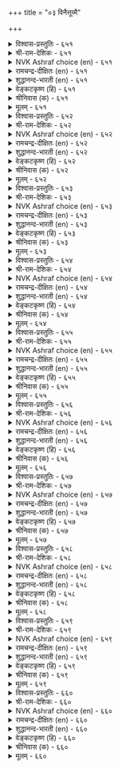 +++
title = "०३ विनैत्तूय्मै"

+++


<details><summary>विश्वास-प्रस्तुतिः - ६५१</summary>

तुणैनलम् आक्कम् त्रुउम् विऩैनलम्
वेण्डिय ऎल्लान् दरुम्। ६५१
</details>

<details><summary>श्री-राम-देशिकः - ६५१</summary>

अधिकारः ६६. क्रियाशुद्धि  
समीचीनेन साह्येन सम्पत् केवलमाप्यते ।  
यदि कर्म भवेत् सुष्ठु सर्वं तेन हि सिद्ध्यति ॥ ६५१॥
</details>

<details><summary>NVK Ashraf choice (en) - ६५१</summary>

०६५१
Good alliance brings success;
And good deeds all one needs. *
(M.S. Poornalingam Pillai), (P.S. Sundaram)
</details>

<details><summary>रामचन्द्र-दीक्षितः (en) - ६५१</summary>

651\. tuṇai nalam ākkam tarūum; viṉai nalam  
vēṇṭiya ellām tarum.

651\. A man’s friends bring prosperity to him; but his good acts fetch him his wish.  
</details>

<details><summary>शुद्धानन्द-भारती (en) - ६५१</summary>

1\. துணைநலம் ஆக்கம் தரூஉம் வினைநலம்  
வேண்டிய எல்லாம் தரும்.  
Friendship brings gain; but action pure  
Does every good thing we desire.        651  
</details>

<details><summary>वेङ्कटकृष्ण (हि) - ६५१</summary>

651
साथी की परिशुद्धता, दे देती है प्रेय ।  
कर्मों की परिशुद्धता, देती है सब श्रेय ॥
</details>

<details><summary>श्रीनिवास (क) - ६५१</summary>

651. योग्यवाद नॆरवु सिरियन्नु मात्र तरुत्तदॆ; उत्तम कार्यवु बयसिद ऎल्लवन्नू नीडुवुदु.

</details>

<details><summary>मूलम् - ६५१</summary>

तुणैनलम् आक्कम् त्रुउम् विऩैनलम्
वेण्डिय ऎल्लान् दरुम्। ६५१
</details>

<details><summary>विश्वास-प्रस्तुतिः - ६५२</summary>

ऎऩ्ऱुम् ऒरुवुदल् वेण्डुम् पुगऴॊडु
नऩ्ऱि पयवा विऩै। ६५२
</details>

<details><summary>श्री-राम-देशिकः - ६५२</summary>

इह कीर्तिः परे पुण्यं न सिद्धयेद्येन कर्मणा ।  
सर्वदा तन्न कर्तव्यं मन्त्रिणा भूतिमिच्छता ॥ ६५२॥
</details>

<details><summary>NVK Ashraf choice (en) - ६५२</summary>

०६५२
Avoid always deeds that do not lead to
Lasting good and fame. *
(P.S. Sundaram)
</details>

<details><summary>रामचन्द्र-दीक्षितः (en) - ६५२</summary>

652\. eṉṟum oruvutal vēṇṭum-pukaḻoṭu  
naṉṟi payavā viṉai.

652\. That deed must always be discarded which does not promote virtue and produce fame.  
</details>

<details><summary>शुद्धानन्द-भारती (en) - ६५२</summary>

2\. என்றும் ஒருவுதல் வேண்டும் புகழொடு  
நன்றி பயவா வினை.  
Eschew always acts that do not  
Bring good nor glory on their part.        652  
</details>

<details><summary>वेङ्कटकृष्ण (हि) - ६५२</summary>

652
सदा त्यागना चाहिये, जो हैं ऐसे कर्म ।  
कीर्ति-लाभ के साथ जो, देते हैं नहिं धर्म ॥
</details>

<details><summary>श्रीनिवास (क) - ६५२</summary>

652. अरसनिगॆ, बयसदक्क कीर्तियॊन्दिगॆ, उत्तम फलवन्नु नीडद कार्यवन्नु (मन्त्रियादवनु) ऎन्दॆन्दिगू त्यजिसबेकु.

</details>

<details><summary>मूलम् - ६५२</summary>

ऎऩ्ऱुम् ऒरुवुदल् वेण्डुम् पुगऴॊडु
नऩ्ऱि पयवा विऩै। ६५२
</details>

<details><summary>विश्वास-प्रस्तुतिः - ६५३</summary>

ऒओदल् वेण्डुम् ऒळिमाऴ्गुम् सॆय्विऩै
आअदुम् ऎऩ्ऩु मवर्। ६५३
</details>

<details><summary>श्री-राम-देशिकः - ६५३</summary>

उपर्युपर्यात्मवृद्धिकाङ्क्षायां यत्नमास्थितैः ।  
त्यज्यतां तादृशं कार्यं यद्गौखविधातकम् ॥ ६५३॥
</details>

<details><summary>NVK Ashraf choice (en) - ६५३</summary>

०६५३
Those who seek greatness must avoid
What will stain their name.
(P.S. Sundaram)
</details>

<details><summary>रामचन्द्र-दीक्षितः (en) - ६५३</summary>

653\. ōotal vēṇṭum, oḷi māḻkum ceyviṉai-  
‘āatum!’ eṉṉumavar.

653\. Those who wish to become great must always avoid deeds which darken the lustre of their reputation.  
</details>

<details><summary>शुद्धानन्द-भारती (en) - ६५३</summary>

3\. ஓஒதல் வேண்டும் ஒளிமாழ்கும் செய்வினை  
ஆஅதும் என்னு மவர்.  
Those in the world desire for fame  
Should shun the deed that dims their name.        653  
</details>

<details><summary>वेङ्कटकृष्ण (हि) - ६५३</summary>

653
‘उन्नति करनी चाहिये’, यों जिनको हो राग ।  
निज गौरव को हानिकर, करें कर्म वे त्याग ॥
</details>

<details><summary>श्रीनिवास (क) - ६५३</summary>

653. तावु मेलॆ मेलॆ एरबेकु ऎन्नुववरु, तम्म कीर्तिगॆ कळङ्कवाद कलसगळिन्द दूरविरबेकु.

</details>

<details><summary>मूलम् - ६५३</summary>

ऒओदल् वेण्डुम् ऒळिमाऴ्गुम् सॆय्विऩै
आअदुम् ऎऩ्ऩु मवर्। ६५३
</details>

<details><summary>विश्वास-प्रस्तुतिः - ६५४</summary>

इडुक्कण् पडिऩुम् इळिवन्द सॆय्यार्
नडुक्कऱ्ऱ काट्चि यवर्। ६५४
</details>

<details><summary>श्री-राम-देशिकः - ६५४</summary>

प्राप्तोऽपि व्यसने तस्य निर्मूलनकृतेऽपि वा ।  
निन्द्यं कार्यं न कुर्वन्ति विशुद्धमतयो जनाः ॥ ६५४॥
</details>

<details><summary>NVK Ashraf choice (en) - ६५४</summary>

०६५४
Men of clear understanding
Will not do mean acts even in distress.
(N.V.K. Ashraf), (P.S. Sundaram)
</details>

<details><summary>रामचन्द्र-दीक्षितः (en) - ६५४</summary>

654\. iṭukkaṇ paṭiṉum, iḷivanta ceyyār-  
naṭukku aṟṟa kāṭciyavar.

654\. Even adversity does not prompt men of unswerving purity to do mean things.  
</details>

<details><summary>शुद्धानन्द-भारती (en) - ६५४</summary>

4\. இடுக்கண் படினும் இளிவந்த செய்யார்  
நடுக்கற்ற காட்சி யவர்.  
Though perils press the faultless wise  
Shun deeds of mean, shameful device.        654  
</details>

<details><summary>वेङ्कटकृष्ण (हि) - ६५४</summary>

654
यद्यपि संकट-ग्रस्त हों, जिनका निश्चल ज्ञान ।  
निंद्य कर्म फिर भी सुधी, नहीं करेंगे जान ॥
</details>

<details><summary>श्रीनिवास (क) - ६५४</summary>

654. समदर्शियाद दृष्टियुळ्ळवरु तावु सङ्कटदल्लि सिलुकिदरू कीळ्तरद कॆलसगळल्लि तॊडगुवुदिल्ल.

</details>

<details><summary>मूलम् - ६५४</summary>

इडुक्कण् पडिऩुम् इळिवन्द सॆय्यार्
नडुक्कऱ्ऱ काट्चि यवर्। ६५४
</details>

<details><summary>विश्वास-प्रस्तुतिः - ६५५</summary>

ऎऱ्ऱॆऩ्ऱु इरङ्गुव सॆय्यऱ्क सॆय्वाऩेल्
मऱ्ऱऩ्ऩ सॆय्यामै नऩ्ऱु। ६५५
</details>

<details><summary>श्री-राम-देशिकः - ६५५</summary>

पश्चात्तापकरं कार्यं न कुर्वीत कदाचन ।  
प्रमादेन कृते चापि पश्चातापमतिं त्यज ॥ ६५५॥
</details>

<details><summary>NVK Ashraf choice (en) - ६५५</summary>

०६५५
Do not do what you will regret; and if you do,
Better not repeat the same.
(P.S. Sundaram), (N.V.K. Ashraf)
</details>

<details><summary>रामचन्द्र-दीक्षितः (en) - ६५५</summary>

655\. 'eṟṟu!' eṉṟu iraṅkuva ceyyaṟka; ceyvāṉēl,  
maṟṟu aṉṉa ceyyāmai naṉṟu.

655\. Desist from deeds which you may regret later; but if you once happen to do such a deed, repeat it not.  
</details>

<details><summary>शुद्धानन्द-भारती (en) - ६५५</summary>

5\. எற்றென்று இரங்குவ செய்யற்க செய்வானேல்  
மற்றன்ன செய்யாமை நன்று.  
Do not wrong act and grieve, "Alas"  
If done, do not repeat it twice.        655  
</details>

<details><summary>वेङ्कटकृष्ण (हि) - ६५५</summary>

655
जिससे पश्चात्ताप हो, करो न ऐसा कार्य ।  
अगर किया तो फिर भला, ना कर ऐसा कार्य ॥
</details>

<details><summary>श्रीनिवास (क) - ६५५</summary>

655. 'एनु ऎन्थ कॆलस माडिदॆ!' ऎन्दु नन्तर आलोचिसि दुःखिसुव कार्यवन्नु माडदिरलि; ऒन्दुवेळॆ तप्पि माडिदरू
मत्तॆ अदु पुनरावर्तियागदिरुवुदु ऒळ्ळॆयदु.

</details>

<details><summary>मूलम् - ६५५</summary>

ऎऱ्ऱॆऩ्ऱु इरङ्गुव सॆय्यऱ्क सॆय्वाऩेल्
मऱ्ऱऩ्ऩ सॆय्यामै नऩ्ऱु। ६५५
</details>

<details><summary>विश्वास-प्रस्तुतिः - ६५६</summary>

ईऩ्ऱाळ् पसिगाण्बाऩ् आयिऩुञ् जॆय्यऱ् क
साऩ्ऱोर् पऴिक्कुम् विऩै। ६५६
</details>

<details><summary>श्री-राम-देशिकः - ६५६</summary>

मातुर्बुभुक्षाशमनसङ्कटेऽपि समागते ।  
सद्भिर्विगर्हितं वर्ज्यं कार्यं न हि समाचरेत् ॥ ६५६॥
</details>

<details><summary>NVK Ashraf choice (en) - ६५६</summary>

०६५६
Do not do what the wise condemn
Even to save your starving mother.
(P.S. Sundaram)
</details>

<details><summary>रामचन्द्र-दीक्षितः (en) - ६५६</summary>

656\. īṉṟāḷ paci kāṇpāṉ āyiṉum, ceyyaṟka  
cāṉṟōr paḻikkum viṉai.

656\. Though you find your mother starving, do not do anything which will be condemned by the great.  
</details>

<details><summary>शुद्धानन्द-भारती (en) - ६५६</summary>

6\. ஈன்றான் பசிகாண்பான் ஆயினுஞ் செய்யற்க  
சான்றோர் பழிக்கும் வினை.  
Though she who begot thee hungers  
Shun acts denounced by ancient seers.        656  
</details>

<details><summary>वेङ्कटकृष्ण (हि) - ६५६</summary>

656
जननी को भूखी सही, यद्यपि देखा जाय ।  
सज्जन-निन्दित कार्य को, तो भी किया न जाय ॥
</details>

<details><summary>श्रीनिवास (क) - ६५६</summary>

656. हॆत्त तायि हसिविन्द नरळुव समयदल्लू तिळिदवरु निन्दिसुवन्थ (हीन) कॆलसवन्नु माडबारदु.

</details>

<details><summary>मूलम् - ६५६</summary>

ईऩ्ऱाळ् पसिगाण्बाऩ् आयिऩुञ् जॆय्यऱ् क
साऩ्ऱोर् पऴिक्कुम् विऩै। ६५६
</details>

<details><summary>विश्वास-प्रस्तुतिः - ६५७</summary>

पऴिमलैन्दु ऎय्दिय आक्कत्तिऩ् साऩ्ऱोर्
कऴिनल् कुरवे तलै। ६५७
</details>

<details><summary>श्री-राम-देशिकः - ६५७</summary>

विधाय निन्दितं कार्यं सापवादं धनार्जनात् ।  
विर्दुष्टकर्मजनितदारिद्र्यं हि सतां वरम् ॥ ६५७॥
</details>

<details><summary>NVK Ashraf choice (en) - ६५७</summary>

०६५७
Better the pinching poverty of the wise
Than the pile of wealth hoarded by vice.
( Shuddhananda Bharatiar), (P.S. Sundaram)
</details>

<details><summary>रामचन्द्र-दीक्षितः (en) - ६५७</summary>

657\. paḻi malaintu eytiya ākkattiṉ, cāṉṟōr  
kaḻi nalkuravē talai.

657\. Better the poverty adopted by the great than the wealth resulting from sin.  
</details>

<details><summary>शुद्धानन्द-भारती (en) - ६५७</summary>

7\. பழிமலைந்து எய்திய ஆக்கத்தின் சான்றோர்  
கழிநல் குரவே தலை.  
Pinching poverty of the wise  
Is more than wealth hoarded by Vice.        657  
</details>

<details><summary>वेङ्कटकृष्ण (हि) - ६५७</summary>

657
दोष वहन कर प्राप्त जो, सज्जन को ऐश्वर्य ।  
उससे अति दारिद्रय ही, सहना उसको वर्य ॥
</details>

<details><summary>श्रीनिवास (क) - ६५७</summary>

657. निन्दॆयन्नु धरिसि (कीळु कॆलसमाडि) सम्पादिसिद ऐश्वर्यक्किन्त, विचारवन्तर कडु बडतनवे लेसु.

</details>

<details><summary>मूलम् - ६५७</summary>

पऴिमलैन्दु ऎय्दिय आक्कत्तिऩ् साऩ्ऱोर्
कऴिनल् कुरवे तलै। ६५७
</details>

<details><summary>विश्वास-प्रस्तुतिः - ६५८</summary>

कडिन्द कडिन्दॊरार् सॆय्दार्क्कु अवैदाम्
मुडिन्दालुम् पीऴै तरुम्। ६५८
</details>

<details><summary>श्री-राम-देशिकः - ६५८</summary>

न कुर्यान्निन्दितं कर्म तत् प्रमादात् क्रियेत् चेत् ।  
कार्यवसानवेलायां दुःखमेव भवेत् ततः ॥ ६५८॥
</details>

<details><summary>NVK Ashraf choice (en) - ६५८</summary>

०६५८
Ends achieved without any regard to the means
Will bring grief॥
(N.V.K. Ashraf)
</details>

<details><summary>रामचन्द्र-दीक्षितः (en) - ६५८</summary>

658\. kaṭinta kaṭintu orār ceytārkku avaitām  
muṭintālum, pīḻai tarum.

658\. Those who do knowingly forbidden things will suffer in the end, although they may succeed in doing them.  
</details>

<details><summary>शुद्धानन्द-भारती (en) - ६५८</summary>

8\. கடிந்த கடிந்தொரார் செய்தார்க்கு அவைதாம்  
முடிந்தாலும் பீழை தரும்.  
Those who dare a forbidden deed  
Suffer troubles though they succeed.        658  
</details>

<details><summary>वेङ्कटकृष्ण (हि) - ६५८</summary>

658
वर्ज किये बिन वर्ज्य सब, जो करता दुष्कर्म ।  
कार्य-पूर्ति ही क्यों न हो, पीड़ा दें वे कर्म ॥
</details>

<details><summary>श्रीनिवास (क) - ६५८</summary>

658. (दॊड्डवरु) माडकूडदॆन्दु निषेधिसिद कॆलसगळन्नु माडिदवरिगॆ आ कॆलस नॆरवेरिदरू अवु कष्टगळन्ने तरुत्तवॆ.

</details>

<details><summary>मूलम् - ६५८</summary>

कडिन्द कडिन्दॊरार् सॆय्दार्क्कु अवैदाम्
मुडिन्दालुम् पीऴै तरुम्। ६५८
</details>

<details><summary>विश्वास-प्रस्तुतिः - ६५९</summary>

अऴक् कॊण्ड ऎल्लाम् अऴप्पोम् इऴप्पिऩुम्
पिऱ्पयक्कुम् नऱ्पा लवै। ६५९
</details>

<details><summary>श्री-राम-देशिकः - ६५९</summary>

परहिंसाबलाल्लब्धं वित्तं मुञ्चेत् तमाश्रितम् ।  
क्रमप्राप्तधनं नष्टमप्यन्ते मुदमर्पयेत् ॥ ६५९॥
</details>

<details><summary>NVK Ashraf choice (en) - ६५९</summary>

०६५९
What's gained with other's tears will go in tears;
What's won fair, though lost, will surge again. *
(P.S. Sundaram), (K.R. Srinivasa Iyengar)
</details>

<details><summary>रामचन्द्र-दीक्षितः (en) - ६५९</summary>

659\. aḻak koṇṭa ellām aḻap pōm; iḻappiṉum,  
piṟpayakkum, naṟpālavai.

659\. What is secured by causing tears to others will be lost with tears. But good deeds will result in good later.  
</details>

<details><summary>शुद्धानन्द-भारती (en) - ६५९</summary>

9\. அழக்கொண்ட எல்லாம் அழப்போம் இழப்பினும்  
பிற்பயக்கும் நற்பா லவை.  
Gains from weeping, weeping go  
Though lost, from good deeds blessings flow.        659  
</details>

<details><summary>वेङ्कटकृष्ण (हि) - ६५९</summary>

659
रुला अन्य को प्राप्त सब, रुला उसे वह जाय ।  
खो कर भी सत्संपदा, पीछे फल दे जाय ॥
</details>

<details><summary>श्रीनिवास (क) - ६५९</summary>

659. इतररन्नु दुःखक्कीडुमाडि सम्पादिसिद सिरियॆल्लवू पडॆदवनन्नु दुःखक्कीडुमाडि, नाशवागि बिडुवुदु. ऒळ्ळॆय
हादियल्लि पडॆद सिरि मॊदलु नष्टवादरू नन्तर फल प्राप्तियागुवुदु.

</details>

<details><summary>मूलम् - ६५९</summary>

अऴक् कॊण्ड ऎल्लाम् अऴप्पोम् इऴप्पिऩुम्
पिऱ्पयक्कुम् नऱ्पा लवै। ६५९
</details>

<details><summary>विश्वास-प्रस्तुतिः - ६६०</summary>

सलत्ताल् पॊरुळ्सॆय्दे मार्त्तल् पसुमण्
कलत्तुळ्नीर् पॆय्दिरीइ यऱ्ऱु। ६६०
</details>

<details><summary>श्री-राम-देशिकः - ६६०</summary>

वञ्चनामार्गसंप्राप्तवित्तरक्षणकर्म तु ।  
अपक्कामघटक्षिप्तजलरक्षणवद्भवेत् ॥ ६६०॥
</details>

<details><summary>NVK Ashraf choice (en) - ६६०</summary>

०६६०
Stocking ill-got wealth is like storing
Water in an unbaked pot. *
(P.S. Sundaram), (K.R. Srinivasa Iyengar)
</details>

<details><summary>रामचन्द्र-दीक्षितः (en) - ६६०</summary>

660\. calattāl poruḷ ceytu ēmākkal-pacu maṇ-  
kalattuḷ nīr peytu, irīiyaṟṟu.

660\. A minister who promotes his king’s resources by fraud is like one who tries to store up water in a pot of unburnt clay.  
</details>

<details><summary>शुद्धानन्द-भारती (en) - ६६०</summary>

10\. சலத்தால் பொருள்செய்தே மார்த்தல் பசுமட்  
கலத்துள்நீர் பெய்திரீஇ யற்று  
The wealth gathered in guilty ways  
Is water poured in wet clay vase.        660  
</details>

<details><summary>वेङ्कटकृष्ण (हि) - ६६०</summary>

660
छल से धन को जोड़ कर, रखने की तदबीर ।  
कच्चे मिट्टी कलश में, भर रखना ज्यों नीर ॥
</details>

<details><summary>श्रीनिवास (क) - ६६०</summary>

660. वञ्चनॆय मार्गदल्लि सिरियन्नु सेरिसि कापाडुवुदु, हसि मण्णिन मडकॆयल्लि नीरन्नु हॊय्दु इरिसिदन्तॆ.
</details>

<details><summary>मूलम् - ६६०</summary>

सलत्ताल् पॊरुळ्सॆय्दे मार्त्तल् पसुमण्
कलत्तुळ्नीर् पॆय्दिरीइ यऱ्ऱु। ६६०
</details>

